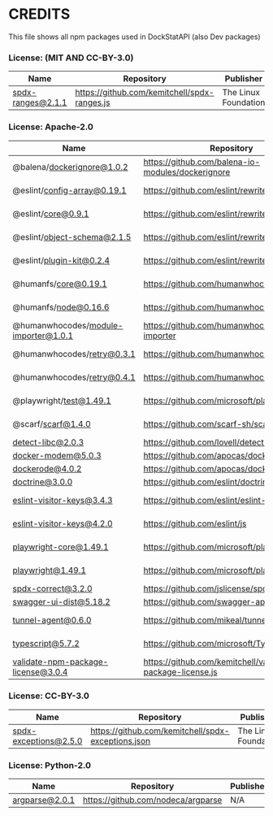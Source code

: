 # CREDITS

This file shows all npm packages used in DockStatAPI (also Dev packages)

### License: (MIT AND CC-BY-3.0)

| Name | Repository | Publisher |
|------|-------------|-----------|
| spdx-ranges@2.1.1 | https://github.com/kemitchell/spdx-ranges.js | The Linux Foundation |


### License: Apache-2.0

| Name | Repository | Publisher |
|------|-------------|-----------|
| @balena/dockerignore@1.0.2 | https://github.com/balena-io-modules/dockerignore | N/A |
| @eslint/config-array@0.19.1 | https://github.com/eslint/rewrite | Nicholas C. Zakas |
| @eslint/core@0.9.1 | https://github.com/eslint/rewrite | Nicholas C. Zakas |
| @eslint/object-schema@2.1.5 | https://github.com/eslint/rewrite | Nicholas C. Zakas |
| @eslint/plugin-kit@0.2.4 | https://github.com/eslint/rewrite | Nicholas C. Zakas |
| @humanfs/core@0.19.1 | https://github.com/humanwhocodes/humanfs | Nicholas C. Zakas |
| @humanfs/node@0.16.6 | https://github.com/humanwhocodes/humanfs | Nicholas C. Zakas |
| @humanwhocodes/module-importer@1.0.1 | https://github.com/humanwhocodes/module-importer | Nicholas C. Zaks |
| @humanwhocodes/retry@0.3.1 | https://github.com/humanwhocodes/retry | Nicholas C. Zaks |
| @humanwhocodes/retry@0.4.1 | https://github.com/humanwhocodes/retry | Nicholas C. Zaks |
| @playwright/test@1.49.1 | https://github.com/microsoft/playwright | Microsoft Corporation |
| @scarf/scarf@1.4.0 | https://github.com/scarf-sh/scarf-js | Scarf Systems |
| detect-libc@2.0.3 | https://github.com/lovell/detect-libc | Lovell Fuller |
| docker-modem@5.0.3 | https://github.com/apocas/docker-modem | Pedro Dias |
| dockerode@4.0.2 | https://github.com/apocas/dockerode | Pedro Dias |
| doctrine@3.0.0 | https://github.com/eslint/doctrine | N/A |
| eslint-visitor-keys@3.4.3 | https://github.com/eslint/eslint-visitor-keys | Toru Nagashima |
| eslint-visitor-keys@4.2.0 | https://github.com/eslint/js | Toru Nagashima |
| playwright-core@1.49.1 | https://github.com/microsoft/playwright | Microsoft Corporation |
| playwright@1.49.1 | https://github.com/microsoft/playwright | Microsoft Corporation |
| spdx-correct@3.2.0 | https://github.com/jslicense/spdx-correct.js | N/A |
| swagger-ui-dist@5.18.2 | https://github.com/swagger-api/swagger-ui | N/A |
| tunnel-agent@0.6.0 | https://github.com/mikeal/tunnel-agent | Mikeal Rogers |
| typescript@5.7.2 | https://github.com/microsoft/TypeScript | Microsoft Corp. |
| validate-npm-package-license@3.0.4 | https://github.com/kemitchell/validate-npm-package-license.js | Kyle E. Mitchell |


### License: CC-BY-3.0

| Name | Repository | Publisher |
|------|-------------|-----------|
| spdx-exceptions@2.5.0 | https://github.com/kemitchell/spdx-exceptions.json | The Linux Foundation |


### License: Python-2.0

| Name | Repository | Publisher |
|------|-------------|-----------|
| argparse@2.0.1 | https://github.com/nodeca/argparse | N/A |



